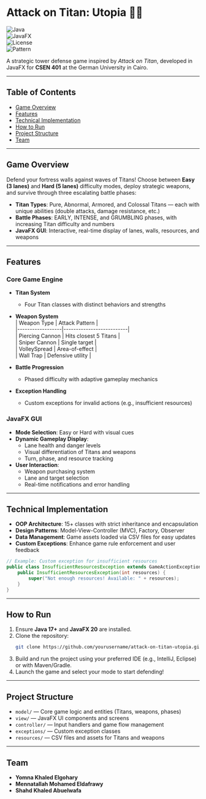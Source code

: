 
# Attack on Titan: Utopia 🏰👹

![Java](https://img.shields.io/badge/Java-17%2B-blue)  
![JavaFX](https://img.shields.io/badge/JavaFX-20-FF7F50)  
![License](https://img.shields.io/badge/License-MIT-green)  
![Pattern](https://img.shields.io/badge/Pattern-MVC-brightgreen)

A strategic tower defense game inspired by *Attack on Titan*, developed in JavaFX for **CSEN 401** at the German University in Cairo.

---

## Table of Contents
- [Game Overview](#game-overview)  
- [Features](#features)  
- [Technical Implementation](#technical-implementation)  
- [How to Run](#how-to-run)  
- [Project Structure](#project-structure)  
- [Team](#team)  

---

## Game Overview

Defend your fortress walls against waves of Titans! Choose between **Easy (3 lanes)** and **Hard (5 lanes)** difficulty modes, deploy strategic weapons, and survive through three escalating battle phases:

- **Titan Types**: Pure, Abnormal, Armored, and Colossal Titans — each with unique abilities (double attacks, damage resistance, etc.)
- **Battle Phases**: EARLY, INTENSE, and GRUMBLING phases, with increasing Titan difficulty and numbers
- **JavaFX GUI**: Interactive, real-time display of lanes, walls, resources, and weapons

---

## Features

### Core Game Engine

- **Titan System**  
  - Four Titan classes with distinct behaviors and strengths  
- **Weapon System**  
  | Weapon Type      | Attack Pattern           |  
  |------------------|--------------------------|  
  | Piercing Cannon  | Hits closest 5 Titans     |  
  | Sniper Cannon    | Single target             |  
  | VolleySpread     | Area-of-effect            |  
  | Wall Trap        | Defensive utility         |  

- **Battle Progression**  
  - Phased difficulty with adaptive gameplay mechanics  
- **Exception Handling**  
  - Custom exceptions for invalid actions (e.g., insufficient resources)

### JavaFX GUI

- **Mode Selection**: Easy or Hard with visual cues  
- **Dynamic Gameplay Display**:  
  - Lane health and danger levels  
  - Visual differentiation of Titans and weapons  
  - Turn, phase, and resource tracking  
- **User Interaction**:  
  - Weapon purchasing system  
  - Lane and target selection  
  - Real-time notifications and error handling  

---

## Technical Implementation

- **OOP Architecture**: 15+ classes with strict inheritance and encapsulation  
- **Design Patterns**: Model-View-Controller (MVC), Factory, Observer  
- **Data Management**: Game assets loaded via CSV files for easy updates  
- **Custom Exceptions**: Enhance game rule enforcement and user feedback  

```java
// Example: Custom exception for insufficient resources
public class InsufficientResourcesException extends GameActionException {
    public InsufficientResourcesException(int resources) {
        super("Not enough resources! Available: " + resources);
    }
}
```

---

## How to Run

1. Ensure **Java 17+** and **JavaFX 20** are installed.  
2. Clone the repository:  
   ```bash
   git clone https://github.com/yourusername/attack-on-titan-utopia.git
   ```  
3. Build and run the project using your preferred IDE (e.g., IntelliJ, Eclipse) or with Maven/Gradle.  
4. Launch the game and select your mode to start defending!

---

## Project Structure

- `model/` — Core game logic and entities (Titans, weapons, phases)  
- `view/` — JavaFX UI components and screens  
- `controller/` — Input handlers and game flow management  
- `exceptions/` — Custom exception classes  
- `resources/` — CSV files and assets for Titans and weapons  

---

## Team

- **Yomna Khaled Elgohary** 
- **Mennatallah Mohamed Eldafrawy**
- **Shahd Khaled Abuelwafa** 
